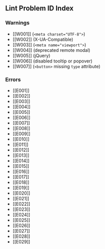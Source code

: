 ## Lint Problem ID Index

### Warnings
* [[W001]] (`<meta charset="UTF-8">`)
* [[W002]] (X-UA-Compatible)
* [[W003]] (`<meta name="viewport">`)
* [[W004]] (deprecated remote modal)
* [[W005]] (jQuery)
* [[W006]] (disabled tooltip or popover)
* [[W007]] (`<button>` missing `type` attribute)

### Errors
* [[E001]]
* [[E002]]
* [[E003]]
* [[E004]]
* [[E005]]
* [[E006]]
* [[E007]]
* [[E008]]
* [[E009]]
* [[E010]]
* [[E011]]
* [[E012]]
* [[E013]]
* [[E014]]
* [[E015]]
* [[E016]]
* [[E017]]
* [[E018]]
* [[E019]]
* [[E020]]
* [[E021]]
* [[E022]]
* [[E023]]
* [[E024]]
* [[E025]]
* [[E026]]
* [[E027]]
* [[E028]]
* [[E029]]